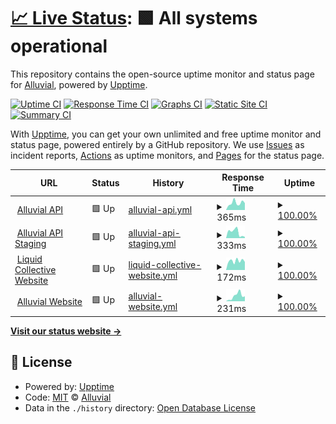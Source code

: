 # [📈 Live Status](https://demo.upptime.js.org): <!--live status--> **🟩 All systems operational**

This repository contains the open-source uptime monitor and status page for [Alluvial](https://alluvial.finance), powered by [Upptime](https://github.com/upptime/upptime).

[![Uptime CI](https://github.com/alluvialfinance/upptime/workflows/Uptime%20CI/badge.svg)](https://github.com/alluvialfinance/upptime/actions?query=workflow%3A%22Uptime+CI%22)
[![Response Time CI](https://github.com/alluvialfinance/upptime/workflows/Response%20Time%20CI/badge.svg)](https://github.com/alluvialfinance/upptime/actions?query=workflow%3A%22Response+Time+CI%22)
[![Graphs CI](https://github.com/alluvialfinance/upptime/workflows/Graphs%20CI/badge.svg)](https://github.com/alluvialfinance/upptime/actions?query=workflow%3A%22Graphs+CI%22)
[![Static Site CI](https://github.com/alluvialfinance/upptime/workflows/Static%20Site%20CI/badge.svg)](https://github.com/alluvialfinance/upptime/actions?query=workflow%3A%22Static+Site+CI%22)
[![Summary CI](https://github.com/alluvialfinance/upptime/workflows/Summary%20CI/badge.svg)](https://github.com/alluvialfinance/upptime/actions?query=workflow%3A%22Summary+CI%22)

With [Upptime](https://upptime.js.org), you can get your own unlimited and free uptime monitor and status page, powered entirely by a GitHub repository. We use [Issues](https://github.com/alluvialfinance/upptime/issues) as incident reports, [Actions](https://github.com/alluvialfinance/upptime/actions) as uptime monitors, and [Pages](https://demo.upptime.js.org) for the status page.

<!--start: status pages-->
<!-- This summary is generated by Upptime (https://github.com/upptime/upptime) -->
<!-- Do not edit this manually, your changes will be overwritten -->
<!-- prettier-ignore -->
| URL | Status | History | Response Time | Uptime |
| --- | ------ | ------- | ------------- | ------ |
| <img alt="" src="https://icons.duckduckgo.com/ip3/api.alluvial.finance.ico" height="13"> [Alluvial API](https://api.alluvial.finance) | 🟩 Up | [alluvial-api.yml](https://github.com/AlluvialFinance/upptime/commits/HEAD/history/alluvial-api.yml) | <details><summary><img alt="Response time graph" src="./graphs/alluvial-api/response-time-week.png" height="20"> 365ms</summary><br><a href="https://status.alluvial.finance/history/alluvial-api"><img alt="Response time 411" src="https://img.shields.io/endpoint?url=https%3A%2F%2Fraw.githubusercontent.com%2FAlluvialFinance%2Fupptime%2FHEAD%2Fapi%2Falluvial-api%2Fresponse-time.json"></a><br><a href="https://status.alluvial.finance/history/alluvial-api"><img alt="24-hour response time 457" src="https://img.shields.io/endpoint?url=https%3A%2F%2Fraw.githubusercontent.com%2FAlluvialFinance%2Fupptime%2FHEAD%2Fapi%2Falluvial-api%2Fresponse-time-day.json"></a><br><a href="https://status.alluvial.finance/history/alluvial-api"><img alt="7-day response time 365" src="https://img.shields.io/endpoint?url=https%3A%2F%2Fraw.githubusercontent.com%2FAlluvialFinance%2Fupptime%2FHEAD%2Fapi%2Falluvial-api%2Fresponse-time-week.json"></a><br><a href="https://status.alluvial.finance/history/alluvial-api"><img alt="30-day response time 383" src="https://img.shields.io/endpoint?url=https%3A%2F%2Fraw.githubusercontent.com%2FAlluvialFinance%2Fupptime%2FHEAD%2Fapi%2Falluvial-api%2Fresponse-time-month.json"></a><br><a href="https://status.alluvial.finance/history/alluvial-api"><img alt="1-year response time 416" src="https://img.shields.io/endpoint?url=https%3A%2F%2Fraw.githubusercontent.com%2FAlluvialFinance%2Fupptime%2FHEAD%2Fapi%2Falluvial-api%2Fresponse-time-year.json"></a></details> | <details><summary><a href="https://status.alluvial.finance/history/alluvial-api">100.00%</a></summary><a href="https://status.alluvial.finance/history/alluvial-api"><img alt="All-time uptime 99.98%" src="https://img.shields.io/endpoint?url=https%3A%2F%2Fraw.githubusercontent.com%2FAlluvialFinance%2Fupptime%2FHEAD%2Fapi%2Falluvial-api%2Fuptime.json"></a><br><a href="https://status.alluvial.finance/history/alluvial-api"><img alt="24-hour uptime 100.00%" src="https://img.shields.io/endpoint?url=https%3A%2F%2Fraw.githubusercontent.com%2FAlluvialFinance%2Fupptime%2FHEAD%2Fapi%2Falluvial-api%2Fuptime-day.json"></a><br><a href="https://status.alluvial.finance/history/alluvial-api"><img alt="7-day uptime 100.00%" src="https://img.shields.io/endpoint?url=https%3A%2F%2Fraw.githubusercontent.com%2FAlluvialFinance%2Fupptime%2FHEAD%2Fapi%2Falluvial-api%2Fuptime-week.json"></a><br><a href="https://status.alluvial.finance/history/alluvial-api"><img alt="30-day uptime 100.00%" src="https://img.shields.io/endpoint?url=https%3A%2F%2Fraw.githubusercontent.com%2FAlluvialFinance%2Fupptime%2FHEAD%2Fapi%2Falluvial-api%2Fuptime-month.json"></a><br><a href="https://status.alluvial.finance/history/alluvial-api"><img alt="1-year uptime 100.00%" src="https://img.shields.io/endpoint?url=https%3A%2F%2Fraw.githubusercontent.com%2FAlluvialFinance%2Fupptime%2FHEAD%2Fapi%2Falluvial-api%2Fuptime-year.json"></a></details>
| <img alt="" src="https://icons.duckduckgo.com/ip3/api.staging.alluvial.finance.ico" height="13"> [Alluvial API Staging](https://api.staging.alluvial.finance) | 🟩 Up | [alluvial-api-staging.yml](https://github.com/AlluvialFinance/upptime/commits/HEAD/history/alluvial-api-staging.yml) | <details><summary><img alt="Response time graph" src="./graphs/alluvial-api-staging/response-time-week.png" height="20"> 333ms</summary><br><a href="https://status.alluvial.finance/history/alluvial-api-staging"><img alt="Response time 396" src="https://img.shields.io/endpoint?url=https%3A%2F%2Fraw.githubusercontent.com%2FAlluvialFinance%2Fupptime%2FHEAD%2Fapi%2Falluvial-api-staging%2Fresponse-time.json"></a><br><a href="https://status.alluvial.finance/history/alluvial-api-staging"><img alt="24-hour response time 642" src="https://img.shields.io/endpoint?url=https%3A%2F%2Fraw.githubusercontent.com%2FAlluvialFinance%2Fupptime%2FHEAD%2Fapi%2Falluvial-api-staging%2Fresponse-time-day.json"></a><br><a href="https://status.alluvial.finance/history/alluvial-api-staging"><img alt="7-day response time 333" src="https://img.shields.io/endpoint?url=https%3A%2F%2Fraw.githubusercontent.com%2FAlluvialFinance%2Fupptime%2FHEAD%2Fapi%2Falluvial-api-staging%2Fresponse-time-week.json"></a><br><a href="https://status.alluvial.finance/history/alluvial-api-staging"><img alt="30-day response time 375" src="https://img.shields.io/endpoint?url=https%3A%2F%2Fraw.githubusercontent.com%2FAlluvialFinance%2Fupptime%2FHEAD%2Fapi%2Falluvial-api-staging%2Fresponse-time-month.json"></a><br><a href="https://status.alluvial.finance/history/alluvial-api-staging"><img alt="1-year response time 401" src="https://img.shields.io/endpoint?url=https%3A%2F%2Fraw.githubusercontent.com%2FAlluvialFinance%2Fupptime%2FHEAD%2Fapi%2Falluvial-api-staging%2Fresponse-time-year.json"></a></details> | <details><summary><a href="https://status.alluvial.finance/history/alluvial-api-staging">100.00%</a></summary><a href="https://status.alluvial.finance/history/alluvial-api-staging"><img alt="All-time uptime 99.97%" src="https://img.shields.io/endpoint?url=https%3A%2F%2Fraw.githubusercontent.com%2FAlluvialFinance%2Fupptime%2FHEAD%2Fapi%2Falluvial-api-staging%2Fuptime.json"></a><br><a href="https://status.alluvial.finance/history/alluvial-api-staging"><img alt="24-hour uptime 100.00%" src="https://img.shields.io/endpoint?url=https%3A%2F%2Fraw.githubusercontent.com%2FAlluvialFinance%2Fupptime%2FHEAD%2Fapi%2Falluvial-api-staging%2Fuptime-day.json"></a><br><a href="https://status.alluvial.finance/history/alluvial-api-staging"><img alt="7-day uptime 100.00%" src="https://img.shields.io/endpoint?url=https%3A%2F%2Fraw.githubusercontent.com%2FAlluvialFinance%2Fupptime%2FHEAD%2Fapi%2Falluvial-api-staging%2Fuptime-week.json"></a><br><a href="https://status.alluvial.finance/history/alluvial-api-staging"><img alt="30-day uptime 100.00%" src="https://img.shields.io/endpoint?url=https%3A%2F%2Fraw.githubusercontent.com%2FAlluvialFinance%2Fupptime%2FHEAD%2Fapi%2Falluvial-api-staging%2Fuptime-month.json"></a><br><a href="https://status.alluvial.finance/history/alluvial-api-staging"><img alt="1-year uptime 100.00%" src="https://img.shields.io/endpoint?url=https%3A%2F%2Fraw.githubusercontent.com%2FAlluvialFinance%2Fupptime%2FHEAD%2Fapi%2Falluvial-api-staging%2Fuptime-year.json"></a></details>
| <img alt="" src="https://icons.duckduckgo.com/ip3/liquidcollective.io.ico" height="13"> [Liquid Collective Website](https://liquidcollective.io) | 🟩 Up | [liquid-collective-website.yml](https://github.com/AlluvialFinance/upptime/commits/HEAD/history/liquid-collective-website.yml) | <details><summary><img alt="Response time graph" src="./graphs/liquid-collective-website/response-time-week.png" height="20"> 172ms</summary><br><a href="https://status.alluvial.finance/history/liquid-collective-website"><img alt="Response time 149" src="https://img.shields.io/endpoint?url=https%3A%2F%2Fraw.githubusercontent.com%2FAlluvialFinance%2Fupptime%2FHEAD%2Fapi%2Fliquid-collective-website%2Fresponse-time.json"></a><br><a href="https://status.alluvial.finance/history/liquid-collective-website"><img alt="24-hour response time 126" src="https://img.shields.io/endpoint?url=https%3A%2F%2Fraw.githubusercontent.com%2FAlluvialFinance%2Fupptime%2FHEAD%2Fapi%2Fliquid-collective-website%2Fresponse-time-day.json"></a><br><a href="https://status.alluvial.finance/history/liquid-collective-website"><img alt="7-day response time 172" src="https://img.shields.io/endpoint?url=https%3A%2F%2Fraw.githubusercontent.com%2FAlluvialFinance%2Fupptime%2FHEAD%2Fapi%2Fliquid-collective-website%2Fresponse-time-week.json"></a><br><a href="https://status.alluvial.finance/history/liquid-collective-website"><img alt="30-day response time 179" src="https://img.shields.io/endpoint?url=https%3A%2F%2Fraw.githubusercontent.com%2FAlluvialFinance%2Fupptime%2FHEAD%2Fapi%2Fliquid-collective-website%2Fresponse-time-month.json"></a><br><a href="https://status.alluvial.finance/history/liquid-collective-website"><img alt="1-year response time 153" src="https://img.shields.io/endpoint?url=https%3A%2F%2Fraw.githubusercontent.com%2FAlluvialFinance%2Fupptime%2FHEAD%2Fapi%2Fliquid-collective-website%2Fresponse-time-year.json"></a></details> | <details><summary><a href="https://status.alluvial.finance/history/liquid-collective-website">100.00%</a></summary><a href="https://status.alluvial.finance/history/liquid-collective-website"><img alt="All-time uptime 100.00%" src="https://img.shields.io/endpoint?url=https%3A%2F%2Fraw.githubusercontent.com%2FAlluvialFinance%2Fupptime%2FHEAD%2Fapi%2Fliquid-collective-website%2Fuptime.json"></a><br><a href="https://status.alluvial.finance/history/liquid-collective-website"><img alt="24-hour uptime 100.00%" src="https://img.shields.io/endpoint?url=https%3A%2F%2Fraw.githubusercontent.com%2FAlluvialFinance%2Fupptime%2FHEAD%2Fapi%2Fliquid-collective-website%2Fuptime-day.json"></a><br><a href="https://status.alluvial.finance/history/liquid-collective-website"><img alt="7-day uptime 100.00%" src="https://img.shields.io/endpoint?url=https%3A%2F%2Fraw.githubusercontent.com%2FAlluvialFinance%2Fupptime%2FHEAD%2Fapi%2Fliquid-collective-website%2Fuptime-week.json"></a><br><a href="https://status.alluvial.finance/history/liquid-collective-website"><img alt="30-day uptime 100.00%" src="https://img.shields.io/endpoint?url=https%3A%2F%2Fraw.githubusercontent.com%2FAlluvialFinance%2Fupptime%2FHEAD%2Fapi%2Fliquid-collective-website%2Fuptime-month.json"></a><br><a href="https://status.alluvial.finance/history/liquid-collective-website"><img alt="1-year uptime 100.00%" src="https://img.shields.io/endpoint?url=https%3A%2F%2Fraw.githubusercontent.com%2FAlluvialFinance%2Fupptime%2FHEAD%2Fapi%2Fliquid-collective-website%2Fuptime-year.json"></a></details>
| <img alt="" src="https://icons.duckduckgo.com/ip3/alluvial.finance.ico" height="13"> [Alluvial Website](https://alluvial.finance) | 🟩 Up | [alluvial-website.yml](https://github.com/AlluvialFinance/upptime/commits/HEAD/history/alluvial-website.yml) | <details><summary><img alt="Response time graph" src="./graphs/alluvial-website/response-time-week.png" height="20"> 231ms</summary><br><a href="https://status.alluvial.finance/history/alluvial-website"><img alt="Response time 225" src="https://img.shields.io/endpoint?url=https%3A%2F%2Fraw.githubusercontent.com%2FAlluvialFinance%2Fupptime%2FHEAD%2Fapi%2Falluvial-website%2Fresponse-time.json"></a><br><a href="https://status.alluvial.finance/history/alluvial-website"><img alt="24-hour response time 227" src="https://img.shields.io/endpoint?url=https%3A%2F%2Fraw.githubusercontent.com%2FAlluvialFinance%2Fupptime%2FHEAD%2Fapi%2Falluvial-website%2Fresponse-time-day.json"></a><br><a href="https://status.alluvial.finance/history/alluvial-website"><img alt="7-day response time 231" src="https://img.shields.io/endpoint?url=https%3A%2F%2Fraw.githubusercontent.com%2FAlluvialFinance%2Fupptime%2FHEAD%2Fapi%2Falluvial-website%2Fresponse-time-week.json"></a><br><a href="https://status.alluvial.finance/history/alluvial-website"><img alt="30-day response time 237" src="https://img.shields.io/endpoint?url=https%3A%2F%2Fraw.githubusercontent.com%2FAlluvialFinance%2Fupptime%2FHEAD%2Fapi%2Falluvial-website%2Fresponse-time-month.json"></a><br><a href="https://status.alluvial.finance/history/alluvial-website"><img alt="1-year response time 229" src="https://img.shields.io/endpoint?url=https%3A%2F%2Fraw.githubusercontent.com%2FAlluvialFinance%2Fupptime%2FHEAD%2Fapi%2Falluvial-website%2Fresponse-time-year.json"></a></details> | <details><summary><a href="https://status.alluvial.finance/history/alluvial-website">100.00%</a></summary><a href="https://status.alluvial.finance/history/alluvial-website"><img alt="All-time uptime 100.00%" src="https://img.shields.io/endpoint?url=https%3A%2F%2Fraw.githubusercontent.com%2FAlluvialFinance%2Fupptime%2FHEAD%2Fapi%2Falluvial-website%2Fuptime.json"></a><br><a href="https://status.alluvial.finance/history/alluvial-website"><img alt="24-hour uptime 100.00%" src="https://img.shields.io/endpoint?url=https%3A%2F%2Fraw.githubusercontent.com%2FAlluvialFinance%2Fupptime%2FHEAD%2Fapi%2Falluvial-website%2Fuptime-day.json"></a><br><a href="https://status.alluvial.finance/history/alluvial-website"><img alt="7-day uptime 100.00%" src="https://img.shields.io/endpoint?url=https%3A%2F%2Fraw.githubusercontent.com%2FAlluvialFinance%2Fupptime%2FHEAD%2Fapi%2Falluvial-website%2Fuptime-week.json"></a><br><a href="https://status.alluvial.finance/history/alluvial-website"><img alt="30-day uptime 100.00%" src="https://img.shields.io/endpoint?url=https%3A%2F%2Fraw.githubusercontent.com%2FAlluvialFinance%2Fupptime%2FHEAD%2Fapi%2Falluvial-website%2Fuptime-month.json"></a><br><a href="https://status.alluvial.finance/history/alluvial-website"><img alt="1-year uptime 100.00%" src="https://img.shields.io/endpoint?url=https%3A%2F%2Fraw.githubusercontent.com%2FAlluvialFinance%2Fupptime%2FHEAD%2Fapi%2Falluvial-website%2Fuptime-year.json"></a></details>

<!--end: status pages-->

[**Visit our status website →**](https://demo.upptime.js.org)

## 📄 License

- Powered by: [Upptime](https://github.com/upptime/upptime)
- Code: [MIT](./LICENSE) © [Alluvial](https://alluvial.finance)
- Data in the `./history` directory: [Open Database License](https://opendatacommons.org/licenses/odbl/1-0/)
